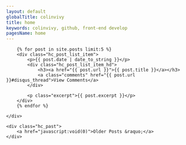 ```yaml
---
layout: default
globalTitle: colinvivy
title: home
keywords: colinvivy, github, front-end develop
pagesName: home
---
```


<div class="home_cont">
    <div class="hc_post_list">

        {% for post in site.posts limit:5 %}
        <div class="hc_post_list_item">
            <p>{{ post.date | date_to_string }}</p>
            <div class="hc_post_list_item_hd">
                <h3><a href="{{ post.url }}">{{ post.title }}</a></h3>
                <a class="comments" href="{{ post.url }}#disqus_thread">View Comments</a>
            </div>

            <p class="excerpt">{{ post.excerpt }}</p>
        </div>
        {% endfor %}

    </div>

    <div class="hc_past">
        <a href="javascript:void(0)">Older Posts &raquo;</a>
    </div>
</div>
